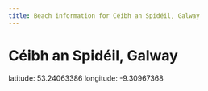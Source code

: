 ```yaml
---
title: Beach information for Céibh an Spidéil, Galway
---
```

# Céibh an Spidéil, Galway 

<div class="location-info">latitude: 53.24063386 longitude: -9.30967368</div>
<div id="met-eireann-warnings" onload="get_met_eireann_warnings(EI10)"></div>
<div></div>
